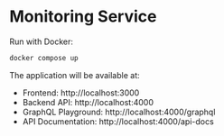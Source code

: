 # Monitoring Service

Run with Docker:
```bash
docker compose up
```

The application will be available at:
- Frontend: http://localhost:3000
- Backend API: http://localhost:4000
- GraphQL Playground: http://localhost:4000/graphql
- API Documentation: http://localhost:4000/api-docs

